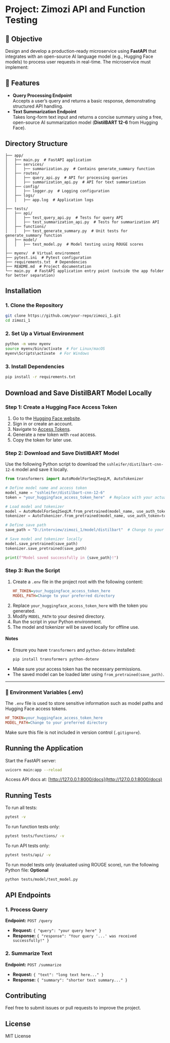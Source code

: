 # Project: Zimozi API and Function Testing

## 🎯 Objective
Design and develop a production-ready microservice using **FastAPI** that integrates with an open-source AI language model (e.g., Hugging Face models) to process user requests in real-time. The microservice must implement:

## 🚀 Features
- **Query Processing Endpoint**  
  Accepts a user’s query and returns a basic response, demonstrating structured API handling.
- **Text Summarization Endpoint**  
  Takes long-form text input and returns a concise summary using a free, open-source AI summarization model (**DistilBART 12-6** from Hugging Face).

## Directory Structure

```
├── app/
│   ├── main.py  # FastAPI application
│   ├── services/
│   │   ├── summarization.py  # Contains generate_summary function
│   ├── routes/
│   │   ├── query_api.py  # API for processing queries
│   │   ├── summarization_api.py  # API for text summarization
│   ├── config/
│   │   ├── logger.py  # Logging configuration
│   ├── logs/
│   │   ├── app.log  # Application logs
│
├── tests/
│   ├── api/
│   │   ├── test_query_api.py  # Tests for query API
│   │   ├── test_summarization_api.py  # Tests for summarization API
│   ├── functions/
│   │   ├── test_generate_summary.py  # Unit tests for generate_summary function
│   ├── model/
│   │   ├── test_model.py  # Model testing using ROUGE scores
│
├── myenv/  # Virtual environment
├── pytest.ini  # Pytest configuration
├── requirements.txt  # Dependencies
├── README.md  # Project documentation
└── main.py  # FastAPI application entry point (outside the app folder for better separation)
```

## Installation
### 1. Clone the Repository
```sh
git clone https://github.com/your-repo/zimozi_1.git
cd zimozi_1
```

### 2. Set Up a Virtual Environment
```sh
python -m venv myenv
source myenv/bin/activate  # For Linux/macOS
myenv\Scripts\activate  # For Windows
```

### 3. Install Dependencies
```sh
pip install -r requirements.txt
```


## Download and Save DistilBART Model Locally

### Step 1: Create a Hugging Face Access Token
1. Go to the [Hugging Face website](https://huggingface.co/).
2. Sign in or create an account.
3. Navigate to [Access Tokens](https://huggingface.co/settings/tokens).
4. Generate a new token with `read` access.
5. Copy the token for later use.

### Step 2: Download and Save DistilBART Model
Use the following Python script to download the `sshleifer/distilbart-cnn-12-6` model and save it locally.

```python
from transformers import AutoModelForSeq2SeqLM, AutoTokenizer

# Define model name and access token
model_name = "sshleifer/distilbart-cnn-12-6"
token = "your_huggingface_access_token_here"  # Replace with your actual token

# Load model and tokenizer
model = AutoModelForSeq2SeqLM.from_pretrained(model_name, use_auth_token=token)
tokenizer = AutoTokenizer.from_pretrained(model_name, use_auth_token=token)

# Define save path
save_path = "D:/interview/zimozi_1/model/distilbart"  # Change to your preferred directory

# Save model and tokenizer locally
model.save_pretrained(save_path)
tokenizer.save_pretrained(save_path)

print(f"Model saved successfully in {save_path}!")
```

### Step 3: Run the Script
1. Create a `.env` file in the project root with the following content:
   ```ini
   HF_TOKEN=your_huggingface_access_token_here
   MODEL_PATH=Change to your preferred directory

   ```
2. Replace `your_huggingface_access_token_here` with the token you generated.
3. Modify `MODEL_PATH` to your desired directory.
4. Run the script in your Python environment.
5. The model and tokenizer will be saved locally for offline use.

#### Notes
- Ensure you have `transformers` and `python-dotenv` installed:
  ```sh
  pip install transformers python-dotenv
  ```
- Make sure your access token has the necessary permissions.
- The saved model can be loaded later using `from_pretrained(save_path)`. 

---

### 📜 Environment Variables (.env)
The `.env` file is used to store sensitive information such as model paths and Hugging Face access tokens.

```ini
HF_TOKEN=your_huggingface_access_token_here
MODEL_PATH=Change to your preferred directory
```

Make sure this file is not included in version control (`.gitignore`).




## Running the Application
Start the FastAPI server:
```sh
uvicorn main:app --reload
```
Access API docs at: [http://127.0.0.1:8000/docs](http://127.0.0.1:8000/docs)

## Running Tests
To run all tests:
```sh
pytest -v
```
To run function tests only:
```sh
pytest tests/functions/ -v
```
To run API tests only:
```sh
pytest tests/api/ -v
```
To run model tests only (evaluated using ROUGE score), run the following Python file:
**Optional**
```sh
python tests/model/test_model.py

```

## API Endpoints
### 1. Process Query
**Endpoint:** `POST /query`
- **Request:** `{ "query": "your query here" }`
- **Response:** `{ "response": "Your query '...' was received successfully!" }`

### 2. Summarize Text
**Endpoint:** `POST /summarize`
- **Request:** `{ "text": "long text here..." }`
- **Response:** `{ "summary": "shorter text summary..." }`

## Contributing
Feel free to submit issues or pull requests to improve the project.

## License
MIT License

